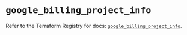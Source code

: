 # `google_billing_project_info`

Refer to the Terraform Registry for docs: [`google_billing_project_info`](https://registry.terraform.io/providers/hashicorp/google/5.28.0/docs/resources/billing_project_info).
